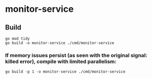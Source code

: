 # monitor-service

## Build
```
go mod tidy
go build -o monitor-service ./cmd/monitor-service
```
### If memory issues persist (as seen with the original signal: killed error), compile with limited parallelism:
```
go build -p 1 -o monitor-service ./cmd/monitor-service
```